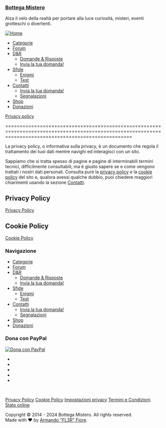 ### [Bottega Mistero](https://www.bottegamistero.com/ "Bottega Mistero")

Alza il velo della realtà per portare alla luce curiosità, misteri, eventi grotteschi o divertenti.

[![Home](https://www.bottegamistero.com/wp-content/themes/bottegamisterotwo/images/logovector.svg)](https://www.bottegamistero.com/ "Bottega Mistero")

* [Categorie](https://www.bottegamistero.com/categorie/)
* [Forum](https://www.bottegamistero.com/forums/)
* [D&R](#)
    * [Domande & Risposte](https://www.bottegamistero.com/category/domande-e-risposte/)
    * [Invia la tua domanda!](https://www.bottegamistero.com/invia-la-tua-domanda/)
* [Sfide](#)
    * [Enigmi](https://www.bottegamistero.com/category/enigmi/)
    * [Test](https://www.bottegamistero.com/category/test/)
* [Contatti](#)
    * [Invia la tua domanda!](https://www.bottegamistero.com/invia-la-tua-domanda/)
    * [Segnalazioni](https://www.bottegamistero.com/segnalazioni/)
* [Shop](https://www.bottegamistero.com/shop/)
* [Donazioni](https://www.bottegamistero.com/donazioni/)

[](https://www.bottegamistero.com/horror-movie/ "Mostra un articolo casuale")

[](https://www.bottegamistero.com/privacy-policy/ "Privacy policy")

[Privacy policy](https://www.bottegamistero.com/privacy-policy/ "Privacy policy")


========================================================================================================================================================

La privacy policy, o informativa sulla privacy, è un documento che regola il trattamento dei tuoi dati mentre navighi ed interagisci con un sito.

Sappiamo che si tratta spesso di pagine e pagine di interminabili termini tecnici, difficilmente consultabili, ma è giusto sapere se e come vengono trattati i nostri dati personali. Consulta pure la [privacy policy](https://www.iubenda.com/privacy-policy/420485) e la [cookie policy](https://www.iubenda.com/privacy-policy/420485/cookie-policy) del sito e, qualora avessi qualche dubbio, puoi chiedere maggiori chiarimenti usando la sezione [Contatti](https://www.bottegamistero.com/contatti/).

Privacy Policy
--------------

[Privacy Policy](https://www.iubenda.com/privacy-policy/420485 "Privacy Policy")

Cookie Policy
-------------

[Cookie Policy](https://www.iubenda.com/privacy-policy/420485/cookie-policy "Cookie Policy")

### Navigazione

* [Categorie](https://www.bottegamistero.com/categorie/)
* [Forum](https://www.bottegamistero.com/forums/)
* [D&R](#)
    * [Domande & Risposte](https://www.bottegamistero.com/category/domande-e-risposte/)
    * [Invia la tua domanda!](https://www.bottegamistero.com/invia-la-tua-domanda/)
* [Sfide](#)
    * [Enigmi](https://www.bottegamistero.com/category/enigmi/)
    * [Test](https://www.bottegamistero.com/category/test/)
* [Contatti](#)
    * [Invia la tua domanda!](https://www.bottegamistero.com/invia-la-tua-domanda/)
    * [Segnalazioni](https://www.bottegamistero.com/segnalazioni/)
* [Shop](https://www.bottegamistero.com/shop/)
* [Donazioni](https://www.bottegamistero.com/donazioni/)

### Dona con PayPal

[![Dona con PayPal](https://www.bottegamistero.com/wp-content/themes/bottegamisterotwo/images/logo_paypal_carte.jpg)](https://www.paypal.me/BottegaMistero)

* [](https://twitter.com/BottegaMistero)
* [](https://facebook.com/BottegaMistero)
* [](https://youtube.com/channel/UC8Bf0wZRo6vteyyb0xY4tbg)
* [](https://pinterest.com/BottegaMistero)
* [](https://t.me/BottegaMistero)

               

[Privacy Policy](https://www.iubenda.com/privacy-policy/420485 "Privacy Policy ") [Cookie Policy](https://www.iubenda.com/privacy-policy/420485/cookie-policy "Cookie Policy ") [Impostazioni privacy](#) [Termini e Condizioni](https://www.iubenda.com/termini-e-condizioni/420485 "Termini e Condizioni ") [Stato online](https://bottegamistero.betteruptime.com/)

Copyright © 2014 - 2024 Bottega Mistero. All rights reserved.  
Made with ❤ by [Armando "FL3R" Fiore](https://twitter.com/Armando_Fiore).

[](#masthead)